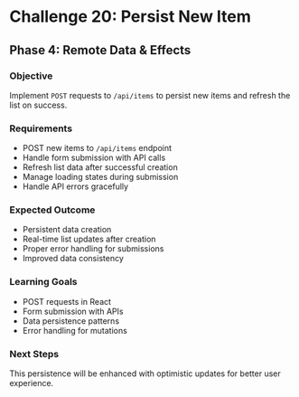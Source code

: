 # Challenge 20: Persist New Item

## Phase 4: Remote Data & Effects

### Objective
Implement `POST` requests to `/api/items` to persist new items and refresh the list on success.

### Requirements
- POST new items to `/api/items` endpoint
- Handle form submission with API calls
- Refresh list data after successful creation
- Manage loading states during submission
- Handle API errors gracefully

### Expected Outcome
- Persistent data creation
- Real-time list updates after creation
- Proper error handling for submissions
- Improved data consistency

### Learning Goals
- POST requests in React
- Form submission with APIs
- Data persistence patterns
- Error handling for mutations

### Next Steps
This persistence will be enhanced with optimistic updates for better user experience.
